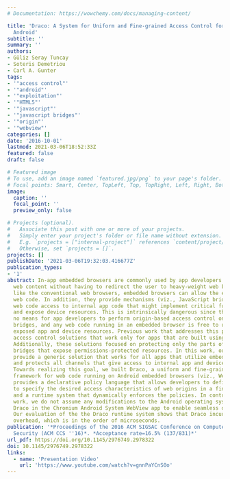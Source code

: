 ```yaml
---
# Documentation: https://wowchemy.com/docs/managing-content/

title: 'Draco: A System for Uniform and Fine-grained Access Control for Web Code on
  Android'
subtitle: ''
summary: ''
authors:
- Güliz Seray Tuncay
- Soteris Demetriou
- Carl A. Gunter
tags:
- '"access control"'
- '"android"'
- '"exploitation"'
- '"HTML5"'
- '"javascript"'
- '"javascript bridges"'
- '"origin"'
- '"webview"'
categories: []
date: '2016-10-01'
lastmod: 2021-03-06T18:52:33Z
featured: false
draft: false

# Featured image
# To use, add an image named `featured.jpg/png` to your page's folder.
# Focal points: Smart, Center, TopLeft, Top, TopRight, Left, Right, BottomLeft, Bottom, BottomRight.
image:
  caption: ''
  focal_point: ''
  preview_only: false

# Projects (optional).
#   Associate this post with one or more of your projects.
#   Simply enter your project's folder or file name without extension.
#   E.g. `projects = ["internal-project"]` references `content/project/deep-learning/index.md`.
#   Otherwise, set `projects = []`.
projects: []
publishDate: '2021-03-06T19:32:03.416677Z'
publication_types:
- '1'
abstract: In-app embedded browsers are commonly used by app developers to display
  web content without having to redirect the user to heavy-weight web browsers. Just
  like the conventional web browsers, embedded browsers can allow the execution of
  web code. In addition, they provide mechanisms (viz., JavaScript bridges) to give
  web code access to internal app code that might implement critical functionalities
  and expose device resources. This is intrinsically dangerous since there is currently
  no means for app developers to perform origin-based access control on the JavaScript
  bridges, and any web code running in an embedded browser is free to use all the
  exposed app and device resources. Previous work that addresses this problem provided
  access control solutions that work only for apps that are built using hybrid frameworks.
  Additionally, these solutions focused on protecting only the parts of JavaScript
  bridges that expose permissions-protected resources. In this work, our goal is to
  provide a generic solution that works for all apps that utilize embedded web browsers
  and protects all channels that give access to internal app and device resources.
  Towards realizing this goal, we built Draco, a uniform and fine-grained access control
  framework for web code running on Android embedded browsers (viz., WebView). Draco
  provides a declarative policy language that allows developers to define policies
  to specify the desired access characteristics of web origins in a fine-grained fashion,
  and a runtime system that dynamically enforces the policies. In contrast with previous
  work, we do not assume any modifications to the Android operating system, and implement
  Draco in the Chromium Android System WebView app to enable seamless deployment.
  Our evaluation of the the Draco runtime system shows that Draco incurs negligible
  overhead, which is in the order of microseconds.
publication: '*Proceedings of the 2016 ACM SIGSAC Conference on Computer and Communications
  Security (ACM CCS ''16)*. *Acceptance rate=16.5% (137/831)*'
url_pdf: https://doi.org/10.1145/2976749.2978322
doi: 10.1145/2976749.2978322
links:
  - name: 'Presentation Video'
    url: 'https://www.youtube.com/watch?v=gnnPaYCnS0o'
---
```

